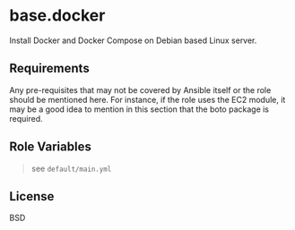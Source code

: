 base.docker
===========

Install Docker and Docker Compose on Debian based Linux server.

Requirements
------------

Any pre-requisites that may not be covered by Ansible itself or the role should
be mentioned here. For instance, if the role uses the EC2 module, it may be a
good idea to mention in this section that the boto package is required.

Role Variables
--------------

> see `default/main.yml`

License
-------

BSD
